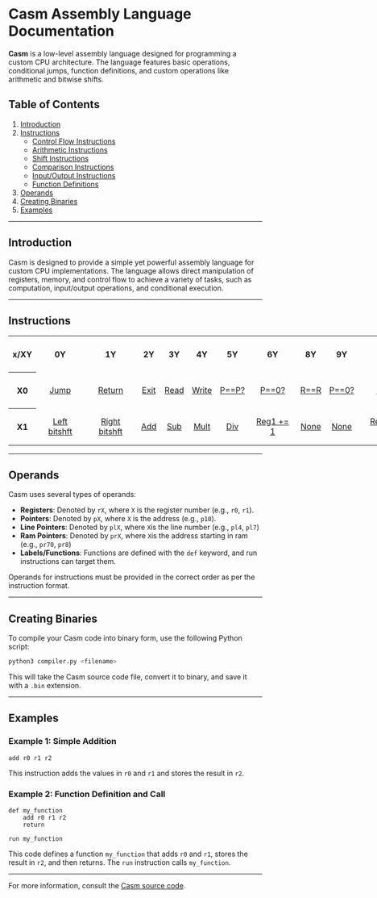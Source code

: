 
# Casm Assembly Language Documentation

**Casm** is a low-level assembly language designed for programming a custom CPU architecture. The language features basic operations, conditional jumps, function definitions, and custom operations like arithmetic and bitwise shifts.

## Table of Contents
1. [Introduction](#introduction)
2. [Instructions](#instructions)
   - [Control Flow Instructions](#control-flow-instructions)
   - [Arithmetic Instructions](#arithmetic-instructions)
   - [Shift Instructions](#shift-instructions)
   - [Comparison Instructions](#comparison-instructions)
   - [Input/Output Instructions](#input-output-instructions)
   - [Function Definitions](#function-definitions)
3. [Operands](#operands)
4. [Creating Binaries](#creating-binaries)
5. [Examples](#examples)

---

## Introduction

Casm is designed to provide a simple yet powerful assembly language for custom CPU implementations. The language allows direct manipulation of registers, memory, and control flow to achieve a variety of tasks, such as computation, input/output operations, and conditional execution.

---

## Instructions
<table style="table-layout: fixed; width: 140.25ex; border: 1; text-align: center;">
  <tr style="height: 8.25ex;">
    <th>x/XY</th>
    <th>0Y</th>
    <th>1Y</th>
    <th>2Y</th>
    <th>3Y</th>
    <th>4Y</th>
    <th>5Y</th>
    <th>6Y</th>
    <th>8Y</th>
    <th>9Y</th>
    <th>AY</th>
    <th>BY</th>
    <th>CY</th>
    <th>DY</th>
    <th>EY</th>
    <th>FY</th>
  </tr>
  <tr style="height: 8.25ex;">
    <th>X0</th>
    <td><a href="./instructions.md#jump">Jump</a></td>
    <td><a href="./instructions.md#return">Return</a></td>
    <td><a href="./instructions.md#exit">Exit</a></td>
    <td><a href="./instructions.md#read">Read</a></td>
    <td><a href="./instructions.md#write">Write</a></td>
    <td><a href="./instructions.md#compare">P==P?</a></td>
    <td><a href="./instructions.md#is_zero">P==0?</a></td>
    <td><a href="./instructions.md#reg_equals">R==R</a></td>
    <td><a href="./instructions.md#req_zero">P==0?</a></td>
    <td><a href="./instructions.md#nop">Nop</a></td>
    <td><a href="./instructions.md">None</a></td>
    <td><a href="./instructions.md">None</a></td>
    <td><a href="./instructions.md">None</a></td>
    <td><a href="./instructions.md">None</a></td>
    <td><a href="./instructions.md">None</a></td>
  </tr>
  <tr style="height: 8.25ex;">
    <th>X1</th>
    <td><a href="./instructions.md#shift_left">Left bitshft</a></td>
    <td><a href="./instructions.md#shift_right">Right bitshft</a></td>
    <td><a href="./instructions.md#add">Add</a></td>
    <td><a href="./instructions.md#sub">Sub</a></td>
    <td><a href="./instructions.md#mult">Mult</a></td>
    <td><a href="./instructions.md#div">Div</a></td>
    <td><a href="./instructions.md#add1">Reg1 += 1</a></td>
    <td><a href="./instructions.md">None</a></td>
    <td><a href="./instructions.md">None</a></td>
    <td><a href="./instructions.md#shift_left_reg">Reg left shft</a></td>
    <td><a href="./instructions.md#shift_right_reg">Reg right shft</a></td>
    <td><a href="./instructions.md#add_reg">Reg add</a></td>
    <td><a href="./instructions.md#sub_reg">Reg Sub</a></td>
    <td><a href="./instructions.md#mult_reg">Reg Mult</a></td>
    <td><a href="./instructions.md#div_reg">Reg Div</a></td>
  </tr>
  <!--<tr style="height: 8.25ex;">
    <th>X2</th>
    <td><a href="./instructions.md#jump">None</a></td>
    <td><a href="./instructions.md#jump">None</a></td>
    <td><a href="./instructions.md#jump">None</a></td>
    <td><a href="./instructions.md#jump">None</a></td>
    <td><a href="./instructions.md#jump">None</a></td>
    <td><a href="./instructions.md#jump">None</a></td>
    <td><a href="./instructions.md#jump">None</a></td>
    <td><a href="./instructions.md#jump">None</a></td>
    <td><a href="./instructions.md#jump">None</a></td>
    <td><a href="./instructions.md#jump">None</a></td>
    <td><a href="./instructions.md#jump">None</a></td>
    <td><a href="./instructions.md#jump">None</a></td>
    <td><a href="./instructions.md#jump">None</a></td>
    <td><a href="./instructions.md#jump">None</a></td>
    <td><a href="./instructions.md#jump">None</a></td>
  </tr>
   <tr style="height: 8.25ex;">
    <th>X3</th>
    <td><a href="./instructions.md#jump">None</a></td>
    <td><a href="./instructions.md#jump">None</a></td>
    <td><a href="./instructions.md#jump">None</a></td>
    <td><a href="./instructions.md#jump">None</a></td>
    <td><a href="./instructions.md#jump">None</a></td>
    <td><a href="./instructions.md#jump">None</a></td>
    <td><a href="./instructions.md#jump">None</a></td>
    <td><a href="./instructions.md#jump">None</a></td>
    <td><a href="./instructions.md#jump">None</a></td>
    <td><a href="./instructions.md#jump">None</a></td>
    <td><a href="./instructions.md#jump">None</a></td>
    <td><a href="./instructions.md#jump">None</a></td>
    <td><a href="./instructions.md#jump">None</a></td>
    <td><a href="./instructions.md#jump">None</a></td>
    <td><a href="./instructions.md#jump">None</a></td>
  </tr>
  <tr style="height: 8.25ex;">
    <th>X4</th>
    <td><a href="./instructions.md#jump">None</a></td>
    <td><a href="./instructions.md#jump">None</a></td>
    <td><a href="./instructions.md#jump">None</a></td>
    <td><a href="./instructions.md#jump">None</a></td>
    <td><a href="./instructions.md#jump">None</a></td>
    <td><a href="./instructions.md#jump">None</a></td>
    <td><a href="./instructions.md#jump">None</a></td>
    <td><a href="./instructions.md#jump">None</a></td>
    <td><a href="./instructions.md#jump">None</a></td>
    <td><a href="./instructions.md#jump">None</a></td>
    <td><a href="./instructions.md#jump">None</a></td>
    <td><a href="./instructions.md#jump">None</a></td>
    <td><a href="./instructions.md#jump">None</a></td>
    <td><a href="./instructions.md#jump">None</a></td>
    <td><a href="./instructions.md#jump">None</a></td>
  </tr>
  <tr style="height: 8.25ex;">
    <th>X5</th>
    <td><a href="./instructions.md#jump">None</a></td>
    <td><a href="./instructions.md#jump">None</a></td>
    <td><a href="./instructions.md#jump">None</a></td>
    <td><a href="./instructions.md#jump">None</a></td>
    <td><a href="./instructions.md#jump">None</a></td>
    <td><a href="./instructions.md#jump">None</a></td>
    <td><a href="./instructions.md#jump">None</a></td>
    <td><a href="./instructions.md#jump">None</a></td>
    <td><a href="./instructions.md#jump">None</a></td>
    <td><a href="./instructions.md#jump">None</a></td>
    <td><a href="./instructions.md#jump">None</a></td>
    <td><a href="./instructions.md#jump">None</a></td>
    <td><a href="./instructions.md#jump">None</a></td>
    <td><a href="./instructions.md#jump">None</a></td>
    <td><a href="./instructions.md#jump">None</a></td>
  </tr>
   <tr style="height: 8.25ex;">
    <th>X6</th>
    <td><a href="./instructions.md#jump">None</a></td>
    <td><a href="./instructions.md#jump">None</a></td>
    <td><a href="./instructions.md#jump">None</a></td>
    <td><a href="./instructions.md#jump">None</a></td>
    <td><a href="./instructions.md#jump">None</a></td>
    <td><a href="./instructions.md#jump">None</a></td>
    <td><a href="./instructions.md#jump">None</a></td>
    <td><a href="./instructions.md#jump">None</a></td>
    <td><a href="./instructions.md#jump">None</a></td>
    <td><a href="./instructions.md#jump">None</a></td>
    <td><a href="./instructions.md#jump">None</a></td>
    <td><a href="./instructions.md#jump">None</a></td>
    <td><a href="./instructions.md#jump">None</a></td>
    <td><a href="./instructions.md#jump">None</a></td>
    <td><a href="./instructions.md#jump">None</a></td>
  </tr>
  <tr style="height: 8.25ex;">
    <th>X7</th>
    <td><a href="./instructions.md#jump">None</a></td>
    <td><a href="./instructions.md#jump">None</a></td>
    <td><a href="./instructions.md#jump">None</a></td>
    <td><a href="./instructions.md#jump">None</a></td>
    <td><a href="./instructions.md#jump">None</a></td>
    <td><a href="./instructions.md#jump">None</a></td>
    <td><a href="./instructions.md#jump">None</a></td>
    <td><a href="./instructions.md#jump">None</a></td>
    <td><a href="./instructions.md#jump">None</a></td>
    <td><a href="./instructions.md#jump">None</a></td>
    <td><a href="./instructions.md#jump">None</a></td>
    <td><a href="./instructions.md#jump">None</a></td>
    <td><a href="./instructions.md#jump">None</a></td>
    <td><a href="./instructions.md#jump">None</a></td>
    <td><a href="./instructions.md#jump">None</a></td>
  </tr>
  <tr style="height: 8.25ex;">
    <th>X8</th>
    <td><a href="./instructions.md#jump">None</a></td>
    <td><a href="./instructions.md#jump">None</a></td>
    <td><a href="./instructions.md#jump">None</a></td>
    <td><a href="./instructions.md#jump">None</a></td>
    <td><a href="./instructions.md#jump">None</a></td>
    <td><a href="./instructions.md#jump">None</a></td>
    <td><a href="./instructions.md#jump">None</a></td>
    <td><a href="./instructions.md#jump">None</a></td>
    <td><a href="./instructions.md#jump">None</a></td>
    <td><a href="./instructions.md#jump">None</a></td>
    <td><a href="./instructions.md#jump">None</a></td>
    <td><a href="./instructions.md#jump">None</a></td>
    <td><a href="./instructions.md#jump">None</a></td>
    <td><a href="./instructions.md#jump">None</a></td>
    <td><a href="./instructions.md#jump">None</a></td>
  </tr>
   <tr style="height: 8.25ex;">
    <th>X9</th>
    <td><a href="./instructions.md#jump">None</a></td>
    <td><a href="./instructions.md#jump">None</a></td>
    <td><a href="./instructions.md#jump">None</a></td>
    <td><a href="./instructions.md#jump">None</a></td>
    <td><a href="./instructions.md#jump">None</a></td>
    <td><a href="./instructions.md#jump">None</a></td>
    <td><a href="./instructions.md#jump">None</a></td>
    <td><a href="./instructions.md#jump">None</a></td>
    <td><a href="./instructions.md#jump">None</a></td>
    <td><a href="./instructions.md#jump">None</a></td>
    <td><a href="./instructions.md#jump">None</a></td>
    <td><a href="./instructions.md#jump">None</a></td>
    <td><a href="./instructions.md#jump">None</a></td>
    <td><a href="./instructions.md#jump">None</a></td>
    <td><a href="./instructions.md#jump">None</a></td>
  </tr>
  <tr style="height: 8.25ex;">
    <th>XA</th>
    <td><a href="./instructions.md#jump">None</a></td>
    <td><a href="./instructions.md#jump">None</a></td>
    <td><a href="./instructions.md#jump">None</a></td>
    <td><a href="./instructions.md#jump">None</a></td>
    <td><a href="./instructions.md#jump">None</a></td>
    <td><a href="./instructions.md#jump">None</a></td>
    <td><a href="./instructions.md#jump">None</a></td>
    <td><a href="./instructions.md#jump">None</a></td>
    <td><a href="./instructions.md#jump">None</a></td>
    <td><a href="./instructions.md#jump">None</a></td>
    <td><a href="./instructions.md#jump">None</a></td>
    <td><a href="./instructions.md#jump">None</a></td>
    <td><a href="./instructions.md#jump">None</a></td>
    <td><a href="./instructions.md#jump">None</a></td>
    <td><a href="./instructions.md#jump">None</a></td>
  </tr>
  <tr style="height: 8.25ex;">
    <th>XB</th>
    <td><a href="./instructions.md#jump">None</a></td>
    <td><a href="./instructions.md#jump">None</a></td>
    <td><a href="./instructions.md#jump">None</a></td>
    <td><a href="./instructions.md#jump">None</a></td>
    <td><a href="./instructions.md#jump">None</a></td>
    <td><a href="./instructions.md#jump">None</a></td>
    <td><a href="./instructions.md#jump">None</a></td>
    <td><a href="./instructions.md#jump">None</a></td>
    <td><a href="./instructions.md#jump">None</a></td>
    <td><a href="./instructions.md#jump">None</a></td>
    <td><a href="./instructions.md#jump">None</a></td>
    <td><a href="./instructions.md#jump">None</a></td>
    <td><a href="./instructions.md#jump">None</a></td>
    <td><a href="./instructions.md#jump">None</a></td>
    <td><a href="./instructions.md#jump">None</a></td>
  </tr>
   <tr style="height: 8.25ex;">
    <th>XC</th>
    <td><a href="./instructions.md#jump">None</a></td>
    <td><a href="./instructions.md#jump">None</a></td>
    <td><a href="./instructions.md#jump">None</a></td>
    <td><a href="./instructions.md#jump">None</a></td>
    <td><a href="./instructions.md#jump">None</a></td>
    <td><a href="./instructions.md#jump">None</a></td>
    <td><a href="./instructions.md#jump">None</a></td>
    <td><a href="./instructions.md#jump">None</a></td>
    <td><a href="./instructions.md#jump">None</a></td>
    <td><a href="./instructions.md#jump">None</a></td>
    <td><a href="./instructions.md#jump">None</a></td>
    <td><a href="./instructions.md#jump">None</a></td>
    <td><a href="./instructions.md#jump">None</a></td>
    <td><a href="./instructions.md#jump">None</a></td>
    <td><a href="./instructions.md#jump">None</a></td>
  </tr>
  <tr style="height: 8.25ex;">
    <th>XD</th>
    <td><a href="./instructions.md#jump">None</a></td>
    <td><a href="./instructions.md#jump">None</a></td>
    <td><a href="./instructions.md#jump">None</a></td>
    <td><a href="./instructions.md#jump">None</a></td>
    <td><a href="./instructions.md#jump">None</a></td>
    <td><a href="./instructions.md#jump">None</a></td>
    <td><a href="./instructions.md#jump">None</a></td>
    <td><a href="./instructions.md#jump">None</a></td>
    <td><a href="./instructions.md#jump">None</a></td>
    <td><a href="./instructions.md#jump">None</a></td>
    <td><a href="./instructions.md#jump">None</a></td>
    <td><a href="./instructions.md#jump">None</a></td>
    <td><a href="./instructions.md#jump">None</a></td>
    <td><a href="./instructions.md#jump">None</a></td>
    <td><a href="./instructions.md#jump">None</a></td>
  </tr>
  <tr style="height: 8.25ex;">
    <th>XE</th>
    <td><a href="./instructions.md#jump">None</a></td>
    <td><a href="./instructions.md#jump">None</a></td>
    <td><a href="./instructions.md#jump">None</a></td>
    <td><a href="./instructions.md#jump">None</a></td>
    <td><a href="./instructions.md#jump">None</a></td>
    <td><a href="./instructions.md#jump">None</a></td>
    <td><a href="./instructions.md#jump">None</a></td>
    <td><a href="./instructions.md#jump">None</a></td>
    <td><a href="./instructions.md#jump">None</a></td>
    <td><a href="./instructions.md#jump">None</a></td>
    <td><a href="./instructions.md#jump">None</a></td>
    <td><a href="./instructions.md#jump">None</a></td>
    <td><a href="./instructions.md#jump">None</a></td>
    <td><a href="./instructions.md#jump">None</a></td>
    <td><a href="./instructions.md#jump">None</a></td>
  </tr>
  <tr style="height: 8.25ex;">
    <th>XF</th>
    <td><a href="./instructions.md#jump">None</a></td>
    <td><a href="./instructions.md#jump">None</a></td>
    <td><a href="./instructions.md#jump">None</a></td>
    <td><a href="./instructions.md#jump">None</a></td>
    <td><a href="./instructions.md#jump">None</a></td>
    <td><a href="./instructions.md#jump">None</a></td>
    <td><a href="./instructions.md#jump">None</a></td>
    <td><a href="./instructions.md#jump">None</a></td>
    <td><a href="./instructions.md#jump">None</a></td>
    <td><a href="./instructions.md#jump">None</a></td>
    <td><a href="./instructions.md#jump">None</a></td>
    <td><a href="./instructions.md#jump">None</a></td>
    <td><a href="./instructions.md#jump">None</a></td>
    <td><a href="./instructions.md#jump">None</a></td>
    <td><a href="./instructions.md#jump">None</a></td>
  </tr> -->
</table>

---

## Operands

Casm uses several types of operands:

- **Registers**: Denoted by `rX`, where `X` is the register number (e.g., `r0`, `r1`).
- **Pointers**: Denoted by `pX`, where `X` is the address (e.g., `p10`).
- **Line Pointers**: Denoted by `plX`, where `X`is the line number (e.g., `pl4`, `pl7`)
- **Ram Pointers**: Denoted by `prX`, where `X`is the address starting in ram (e.g., `pr70`, `pr8`)
- **Labels/Functions**: Functions are defined with the `def` keyword, and run instructions can target them.
  
Operands for instructions must be provided in the correct order as per the instruction format.

---

## Creating Binaries

To compile your Casm code into binary form, use the following Python script:

```bash
python3 compiler.py <filename>
```

This will take the Casm source code file, convert it to binary, and save it with a `.bin` extension.

---

## Examples

### Example 1: Simple Addition

```casm
add r0 r1 r2
```
This instruction adds the values in `r0` and `r1` and stores the result in `r2`.

### Example 2: Function Definition and Call

```casm
def my_function
    add r0 r1 r2
    return

run my_function
```

This code defines a function `my_function` that adds `r0` and `r1`, stores the result in `r2`, and then returns. The `run` instruction calls `my_function`.

---

For more information, consult the [Casm source code](./compiler.py).
